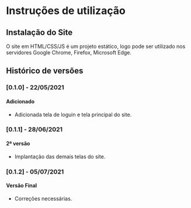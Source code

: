 # Instruções de utilização

## Instalação do Site

O site em HTML/CSS/JS é um projeto estático, logo pode ser utilizado nos servidores Google Chrome, Firefox, Microsoft Edge.

## Histórico de versões

### [0.1.0] - 22/05/2021
#### Adicionado
- Adicionada tela de loguin e tela principal do site.

### [0.1.1] - 28/06/2021
#### 2ª versão
- Implantação das demais telas do site.

### [0.1.2] - 05/07/2021
#### Versão Final
- Correções necessárias.
